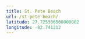 ```yaml
---
title: St. Pete Beach
url: /st-pete-beach/
latitude: 27.725306500000002
longitude: -82.741212
---
```

